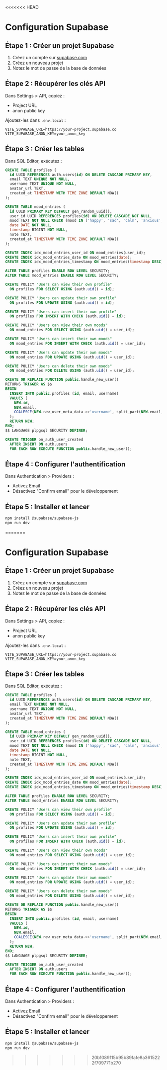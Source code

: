<<<<<<< HEAD
# Configuration Supabase

## Étape 1 : Créer un projet Supabase

1. Créez un compte sur [supabase.com](https://supabase.com)
2. Créez un nouveau projet
3. Notez le mot de passe de la base de données

## Étape 2 : Récupérer les clés API

Dans Settings > API, copiez :
- Project URL
- anon public key

Ajoutez-les dans `.env.local` :

```env
VITE_SUPABASE_URL=https://your-project.supabase.co
VITE_SUPABASE_ANON_KEY=your_anon_key
```

## Étape 3 : Créer les tables

Dans SQL Editor, exécutez :

```sql
CREATE TABLE profiles (
  id UUID REFERENCES auth.users(id) ON DELETE CASCADE PRIMARY KEY,
  email TEXT UNIQUE NOT NULL,
  username TEXT UNIQUE NOT NULL,
  avatar_url TEXT,
  created_at TIMESTAMP WITH TIME ZONE DEFAULT NOW()
);

CREATE TABLE mood_entries (
  id UUID PRIMARY KEY DEFAULT gen_random_uuid(),
  user_id UUID REFERENCES profiles(id) ON DELETE CASCADE NOT NULL,
  mood TEXT NOT NULL CHECK (mood IN ('happy', 'sad', 'calm', 'anxious', 'excited', 'tired')),
  date DATE NOT NULL,
  timestamp BIGINT NOT NULL,
  note TEXT,
  created_at TIMESTAMP WITH TIME ZONE DEFAULT NOW()
);

CREATE INDEX idx_mood_entries_user_id ON mood_entries(user_id);
CREATE INDEX idx_mood_entries_date ON mood_entries(date);
CREATE INDEX idx_mood_entries_timestamp ON mood_entries(timestamp DESC);

ALTER TABLE profiles ENABLE ROW LEVEL SECURITY;
ALTER TABLE mood_entries ENABLE ROW LEVEL SECURITY;

CREATE POLICY "Users can view their own profile"
  ON profiles FOR SELECT USING (auth.uid() = id);

CREATE POLICY "Users can update their own profile"
  ON profiles FOR UPDATE USING (auth.uid() = id);

CREATE POLICY "Users can insert their own profile"
  ON profiles FOR INSERT WITH CHECK (auth.uid() = id);

CREATE POLICY "Users can view their own moods"
  ON mood_entries FOR SELECT USING (auth.uid() = user_id);

CREATE POLICY "Users can insert their own moods"
  ON mood_entries FOR INSERT WITH CHECK (auth.uid() = user_id);

CREATE POLICY "Users can update their own moods"
  ON mood_entries FOR UPDATE USING (auth.uid() = user_id);

CREATE POLICY "Users can delete their own moods"
  ON mood_entries FOR DELETE USING (auth.uid() = user_id);

CREATE OR REPLACE FUNCTION public.handle_new_user()
RETURNS TRIGGER AS $$
BEGIN
  INSERT INTO public.profiles (id, email, username)
  VALUES (
    NEW.id,
    NEW.email,
    COALESCE(NEW.raw_user_meta_data->>'username', split_part(NEW.email, '@', 1))
  );
  RETURN NEW;
END;
$$ LANGUAGE plpgsql SECURITY DEFINER;

CREATE TRIGGER on_auth_user_created
  AFTER INSERT ON auth.users
  FOR EACH ROW EXECUTE FUNCTION public.handle_new_user();
```

## Étape 4 : Configurer l'authentification

Dans Authentication > Providers :
- Activez Email
- Désactivez "Confirm email" pour le développement

## Étape 5 : Installer et lancer

```bash
npm install @supabase/supabase-js
npm run dev
```
=======
# Configuration Supabase

## Étape 1 : Créer un projet Supabase

1. Créez un compte sur [supabase.com](https://supabase.com)
2. Créez un nouveau projet
3. Notez le mot de passe de la base de données

## Étape 2 : Récupérer les clés API

Dans Settings > API, copiez :
- Project URL
- anon public key

Ajoutez-les dans `.env.local` :

```env
VITE_SUPABASE_URL=https://your-project.supabase.co
VITE_SUPABASE_ANON_KEY=your_anon_key
```

## Étape 3 : Créer les tables

Dans SQL Editor, exécutez :

```sql
CREATE TABLE profiles (
  id UUID REFERENCES auth.users(id) ON DELETE CASCADE PRIMARY KEY,
  email TEXT UNIQUE NOT NULL,
  username TEXT UNIQUE NOT NULL,
  avatar_url TEXT,
  created_at TIMESTAMP WITH TIME ZONE DEFAULT NOW()
);

CREATE TABLE mood_entries (
  id UUID PRIMARY KEY DEFAULT gen_random_uuid(),
  user_id UUID REFERENCES profiles(id) ON DELETE CASCADE NOT NULL,
  mood TEXT NOT NULL CHECK (mood IN ('happy', 'sad', 'calm', 'anxious', 'excited', 'tired')),
  date DATE NOT NULL,
  timestamp BIGINT NOT NULL,
  note TEXT,
  created_at TIMESTAMP WITH TIME ZONE DEFAULT NOW()
);

CREATE INDEX idx_mood_entries_user_id ON mood_entries(user_id);
CREATE INDEX idx_mood_entries_date ON mood_entries(date);
CREATE INDEX idx_mood_entries_timestamp ON mood_entries(timestamp DESC);

ALTER TABLE profiles ENABLE ROW LEVEL SECURITY;
ALTER TABLE mood_entries ENABLE ROW LEVEL SECURITY;

CREATE POLICY "Users can view their own profile"
  ON profiles FOR SELECT USING (auth.uid() = id);

CREATE POLICY "Users can update their own profile"
  ON profiles FOR UPDATE USING (auth.uid() = id);

CREATE POLICY "Users can insert their own profile"
  ON profiles FOR INSERT WITH CHECK (auth.uid() = id);

CREATE POLICY "Users can view their own moods"
  ON mood_entries FOR SELECT USING (auth.uid() = user_id);

CREATE POLICY "Users can insert their own moods"
  ON mood_entries FOR INSERT WITH CHECK (auth.uid() = user_id);

CREATE POLICY "Users can update their own moods"
  ON mood_entries FOR UPDATE USING (auth.uid() = user_id);

CREATE POLICY "Users can delete their own moods"
  ON mood_entries FOR DELETE USING (auth.uid() = user_id);

CREATE OR REPLACE FUNCTION public.handle_new_user()
RETURNS TRIGGER AS $$
BEGIN
  INSERT INTO public.profiles (id, email, username)
  VALUES (
    NEW.id,
    NEW.email,
    COALESCE(NEW.raw_user_meta_data->>'username', split_part(NEW.email, '@', 1))
  );
  RETURN NEW;
END;
$$ LANGUAGE plpgsql SECURITY DEFINER;

CREATE TRIGGER on_auth_user_created
  AFTER INSERT ON auth.users
  FOR EACH ROW EXECUTE FUNCTION public.handle_new_user();
```

## Étape 4 : Configurer l'authentification

Dans Authentication > Providers :
- Activez Email
- Désactivez "Confirm email" pour le développement

## Étape 5 : Installer et lancer

```bash
npm install @supabase/supabase-js
npm run dev
```
>>>>>>> 20b1089115b95b89fafe8a3615222f709771b270
